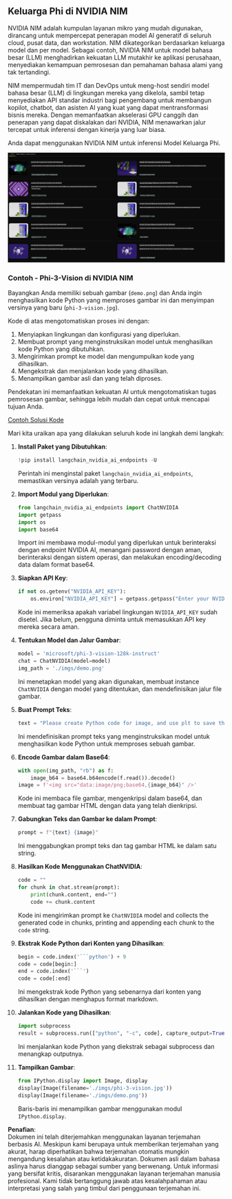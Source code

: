 ## Keluarga Phi di NVIDIA NIM

NVIDIA NIM adalah kumpulan layanan mikro yang mudah digunakan, dirancang untuk mempercepat penerapan model AI generatif di seluruh cloud, pusat data, dan workstation. NIM dikategorikan berdasarkan keluarga model dan per model. Sebagai contoh, NVIDIA NIM untuk model bahasa besar (LLM) menghadirkan kekuatan LLM mutakhir ke aplikasi perusahaan, menyediakan kemampuan pemrosesan dan pemahaman bahasa alami yang tak tertandingi.

NIM mempermudah tim IT dan DevOps untuk meng-host sendiri model bahasa besar (LLM) di lingkungan mereka yang dikelola, sambil tetap menyediakan API standar industri bagi pengembang untuk membangun kopilot, chatbot, dan asisten AI yang kuat yang dapat mentransformasi bisnis mereka. Dengan memanfaatkan akselerasi GPU canggih dan penerapan yang dapat diskalakan dari NVIDIA, NIM menawarkan jalur tercepat untuk inferensi dengan kinerja yang luar biasa.

Anda dapat menggunakan NVIDIA NIM untuk inferensi Model Keluarga Phi.

![nim](../../../../../translated_images/Phi-NIM.45af94d89220fbbbc85f8da0379150a29cc88c3dd8ec417b1d3b7237bbe1c58a.id.png)

### **Contoh - Phi-3-Vision di NVIDIA NIM**

Bayangkan Anda memiliki sebuah gambar (`demo.png`) dan Anda ingin menghasilkan kode Python yang memproses gambar ini dan menyimpan versinya yang baru (`phi-3-vision.jpg`).

Kode di atas mengotomatiskan proses ini dengan:

1. Menyiapkan lingkungan dan konfigurasi yang diperlukan.
2. Membuat prompt yang menginstruksikan model untuk menghasilkan kode Python yang dibutuhkan.
3. Mengirimkan prompt ke model dan mengumpulkan kode yang dihasilkan.
4. Mengekstrak dan menjalankan kode yang dihasilkan.
5. Menampilkan gambar asli dan yang telah diproses.

Pendekatan ini memanfaatkan kekuatan AI untuk mengotomatiskan tugas pemrosesan gambar, sehingga lebih mudah dan cepat untuk mencapai tujuan Anda.

[Contoh Solusi Kode](../../../../../code/06.E2E/E2E_Nvidia_NIM_Phi3_Vision.ipynb)

Mari kita uraikan apa yang dilakukan seluruh kode ini langkah demi langkah:

1. **Install Paket yang Dibutuhkan**:
    ```python
    !pip install langchain_nvidia_ai_endpoints -U
    ```
    Perintah ini menginstal paket `langchain_nvidia_ai_endpoints`, memastikan versinya adalah yang terbaru.

2. **Import Modul yang Diperlukan**:
    ```python
    from langchain_nvidia_ai_endpoints import ChatNVIDIA
    import getpass
    import os
    import base64
    ```
    Import ini membawa modul-modul yang diperlukan untuk berinteraksi dengan endpoint NVIDIA AI, menangani password dengan aman, berinteraksi dengan sistem operasi, dan melakukan encoding/decoding data dalam format base64.

3. **Siapkan API Key**:
    ```python
    if not os.getenv("NVIDIA_API_KEY"):
        os.environ["NVIDIA_API_KEY"] = getpass.getpass("Enter your NVIDIA API key: ")
    ```
    Kode ini memeriksa apakah variabel lingkungan `NVIDIA_API_KEY` sudah disetel. Jika belum, pengguna diminta untuk memasukkan API key mereka secara aman.

4. **Tentukan Model dan Jalur Gambar**:
    ```python
    model = 'microsoft/phi-3-vision-128k-instruct'
    chat = ChatNVIDIA(model=model)
    img_path = './imgs/demo.png'
    ```
    Ini menetapkan model yang akan digunakan, membuat instance `ChatNVIDIA` dengan model yang ditentukan, dan mendefinisikan jalur file gambar.

5. **Buat Prompt Teks**:
    ```python
    text = "Please create Python code for image, and use plt to save the new picture under imgs/ and name it phi-3-vision.jpg."
    ```
    Ini mendefinisikan prompt teks yang menginstruksikan model untuk menghasilkan kode Python untuk memproses sebuah gambar.

6. **Encode Gambar dalam Base64**:
    ```python
    with open(img_path, "rb") as f:
        image_b64 = base64.b64encode(f.read()).decode()
    image = f'<img src="data:image/png;base64,{image_b64}" />'
    ```
    Kode ini membaca file gambar, mengenkripsi dalam base64, dan membuat tag gambar HTML dengan data yang telah dienkripsi.

7. **Gabungkan Teks dan Gambar ke dalam Prompt**:
    ```python
    prompt = f"{text} {image}"
    ```
    Ini menggabungkan prompt teks dan tag gambar HTML ke dalam satu string.

8. **Hasilkan Kode Menggunakan ChatNVIDIA**:
    ```python
    code = ""
    for chunk in chat.stream(prompt):
        print(chunk.content, end="")
        code += chunk.content
    ```
    Kode ini mengirimkan prompt ke `ChatNVIDIA` model and collects the generated code in chunks, printing and appending each chunk to the `code` string.

9. **Ekstrak Kode Python dari Konten yang Dihasilkan**:
    ```python
    begin = code.index('```python') + 9
    code = code[begin:]
    end = code.index('```')
    code = code[:end]
    ```
    Ini mengekstrak kode Python yang sebenarnya dari konten yang dihasilkan dengan menghapus format markdown.

10. **Jalankan Kode yang Dihasilkan**:
    ```python
    import subprocess
    result = subprocess.run(["python", "-c", code], capture_output=True)
    ```
    Ini menjalankan kode Python yang diekstrak sebagai subprocess dan menangkap outputnya.

11. **Tampilkan Gambar**:
    ```python
    from IPython.display import Image, display
    display(Image(filename='./imgs/phi-3-vision.jpg'))
    display(Image(filename='./imgs/demo.png'))
    ```
    Baris-baris ini menampilkan gambar menggunakan modul `IPython.display`.

**Penafian**:  
Dokumen ini telah diterjemahkan menggunakan layanan terjemahan berbasis AI. Meskipun kami berupaya untuk memberikan terjemahan yang akurat, harap diperhatikan bahwa terjemahan otomatis mungkin mengandung kesalahan atau ketidakakuratan. Dokumen asli dalam bahasa aslinya harus dianggap sebagai sumber yang berwenang. Untuk informasi yang bersifat kritis, disarankan menggunakan layanan terjemahan manusia profesional. Kami tidak bertanggung jawab atas kesalahpahaman atau interpretasi yang salah yang timbul dari penggunaan terjemahan ini.